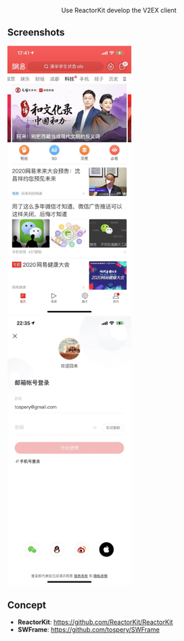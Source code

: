 <p align="center">
  Use ReactorKit develop the V2EX client
</p>

## Screenshots

<img alt="home" src="https://github.com/tospery/V2EX-Swift/blob/master/doc/home.jpg?raw=true" width="280">&nbsp;
<img alt="setting" src="https://github.com/tospery/V2EX-Swift/blob/master/doc/login.jpg?raw=true" width="280">&nbsp;

## Concept
* **ReactorKit**: https://github.com/ReactorKit/ReactorKit
* **SWFrame**: https://github.com/tospery/SWFrame
